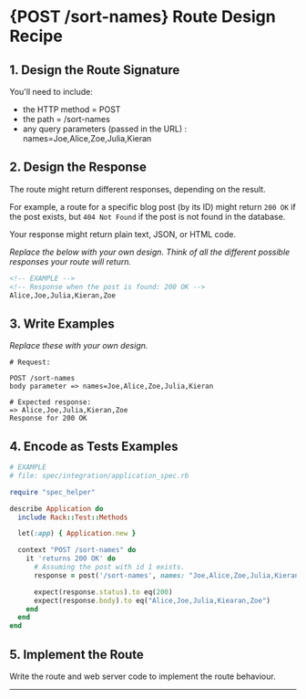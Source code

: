 # {POST /sort-names} Route Design Recipe


## 1. Design the Route Signature

You'll need to include:
  * the HTTP method = POST
  * the path = /sort-names
  * any query parameters (passed in the URL) : names=Joe,Alice,Zoe,Julia,Kieran

## 2. Design the Response

The route might return different responses, depending on the result.

For example, a route for a specific blog post (by its ID) might return `200 OK` if the post exists, but `404 Not Found` if the post is not found in the database.

Your response might return plain text, JSON, or HTML code. 

_Replace the below with your own design. Think of all the different possible responses your route will return._

```html
<!-- EXAMPLE -->
<!-- Response when the post is found: 200 OK -->
Alice,Joe,Julia,Kieran,Zoe
```


## 3. Write Examples

_Replace these with your own design._

```
# Request:

POST /sort-names
body parameter => names=Joe,Alice,Zoe,Julia,Kieran

# Expected response:
=> Alice,Joe,Julia,Kieran,Zoe
Response for 200 OK
```

## 4. Encode as Tests Examples

```ruby
# EXAMPLE
# file: spec/integration/application_spec.rb

require "spec_helper"

describe Application do
  include Rack::Test::Methods

  let(:app) { Application.new }

  context "POST /sort-names" do
    it 'returns 200 OK' do
      # Assuming the post with id 1 exists.
      response = post('/sort-names', names: "Joe,Alice,Zoe,Julia,Kieran")

      expect(response.status).to eq(200)
      expect(response.body).to eq("Alice,Joe,Julia,Kiearan,Zoe")
    end
  end
end
```

## 5. Implement the Route

Write the route and web server code to implement the route behaviour.

<!-- BEGIN GENERATED SECTION DO NOT EDIT -->

---
